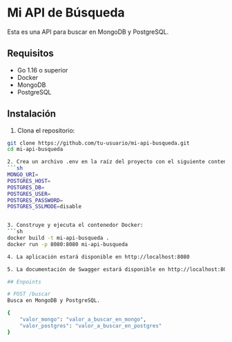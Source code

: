 # Mi API de Búsqueda

Esta es una API para buscar en MongoDB y PostgreSQL.

## Requisitos

- Go 1.16 o superior
- Docker
- MongoDB
- PostgreSQL

## Instalación

1. Clona el repositorio:

```sh
git clone https://github.com/tu-usuario/mi-api-busqueda.git
cd mi-api-busqueda

2. Crea un archivo .env en la raíz del proyecto con el siguiente contenido:
```sh
MONGO_URI=
POSTGRES_HOST=
POSTGRES_DB=
POSTGRES_USER=
POSTGRES_PASSWORD=
POSTGRES_SSLMODE=disable


3. Construye y ejecuta el contenedor Docker:
```sh
docker build -t mi-api-busqueda .
docker run -p 8080:8080 mi-api-busqueda

4. La aplicación estará disponible en http://localhost:8080

5. La documentación de Swagger estará disponible en http://localhost:8080/swagger/index.html

## Enpoints

# POST /buscar
Busca en MongoDB y PostgreSQL.

{
    "valor_mongo": "valor_a_buscar_en_mongo",
    "valor_postgres": "valor_a_buscar_en_postgres"
}

